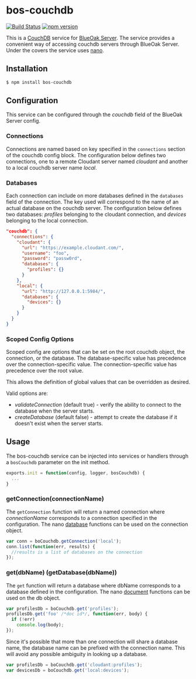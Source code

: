 # bos-couchdb

[![Build Status](https://travis-ci.org/BlueOakJS/bos-couchdb.svg?branch=master)](https://travis-ci.org/BlueOakJS/bos-couchdb)
[![npm version](https://img.shields.io/npm/v/bos-couchdb.svg)](https://www.npmjs.com/package/bos-couchdb)

This is a [CouchDB](https://couchdb.apache.org/) service for [BlueOak Server](https://github.com/BlueOakJS/blueoak-server).
The service provides a convenient way of accessing couchdb servers through BlueOak Server.
Under the covers the service uses [nano](https://github.com/dscape/nano).

## Installation

```bash
$ npm install bos-couchdb
```

## Configuration

This service can be configured through the _couchdb_ field of the BlueOak Server config.

### Connections

Connections are named based on key specified in the `connections` section of the couchdb config block.
The configuration below defines two connections, one to a remote Cloudant server named _cloudant_ and another to a local couchdb server name _local_.

### Databases

Each connection can include on more databases defined in the `databases` field of the connection.
The key used will correspond to the name of an actual database on the couchdb server.
The configuration below defines two databases: _profiles_ belonging to the cloudant connection, and _devices_ belonging to the local connection.

```json
"couchdb": {
  "connections": {
    "cloudant": {
      "url": "https://example.cloudant.com/",
      "username": "foo",
      "password": "passw0rd",
      "databases": {
        "profiles": {}
      }
    },
    "local": {
      "url": "http://127.0.0.1:5984/",
      "databases": {
        "devices": {}
      }
    }
  }
}
```

### Scoped Config Options

Scoped config are options that can be set on the root couchdb object, the connection, or the database.
The database-specific value has precedence over the connection-specific value.
The connection-specific value has precedence over the root value.

This allows the definition of global values that can be overridden as desired.

Valid options are:
* *validateConnection* (default true) - verify the ability to connect to the database when the server starts.
* *createDatabase* (default false) - attempt to create the database if it doesn't exist when the server starts.

## Usage

The bos-couchdb service can be injected into services or handlers through a `bosCouchdb` parameter on the init method.

```js
exports.init = function(config, logger, bosCouchdb) {
  ...
}
```

### getConnection(connectionName)

The `getConnection` function will return a named connection where _connectionName_ corresponds to a connection specified in the configuration.
The nano [database](https://github.com/dscape/nano#database-functions) functions can be used on the connection object.

```js
var conn = boCouchdb.getConnection('local');
conn.list(function(err, results) {
  //results is a list of databases on the connection
});
```

### get(dbName) (getDatabase(dbName))

The `get` function will return a database where dbName corresponds to a database defined in the configuration.
The nano [document](https://github.com/dscape/nano#document-functions) functions can be used on the db object.

```js
var profilesDb = boCouchdb.get('profiles');
profilesDb.get('foo' /*doc id*/, function(err, body) {
  if (!err)
    console.log(body);
});
```

Since it's possible that more than one connection will share a database name, the database name can be prefixed with the connection name.
This will avoid any possible ambiguity in looking up a database.

```js
var profilesDb = boCouchdb.get('cloudant:profiles');
var devicesDb = boCouchdb.get('local:devices');
```



